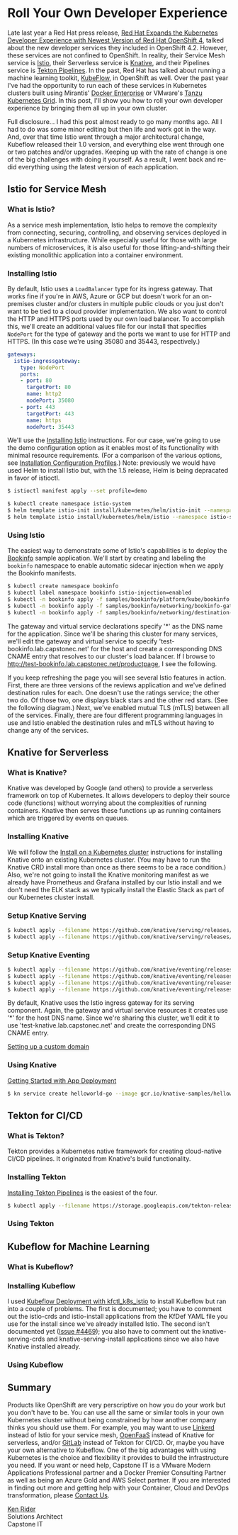 # Roll Your Own Developer Experience

Late last year a Red Hat press release, [Red Hat Expands the Kubernetes Developer Experience with Newest Version of Red Hat OpenShift 4](https://www.redhat.com/en/about/press-releases/red-hat-expands-kubernetes-developer-experience-newest-version-red-hat-openshift-4), talked about the new developer services they included in OpenShift 4.2. However, these services are not confined to OpenShift. In reality, their Service Mesh service is [Istio](https://istio.io), their Serverless service is [Knative](https://knative.dev/), and their Pipelines service is [Tekton Pipelines](https://tekton.dev/). In the past, Red Hat has talked about running a machine learning toolkit, [KubeFlow](https://www.kubeflow.org/), in OpenShift as well. Over the past year I've had the opportunity to run each of these services in Kubernetes clusters built using Mirantis' [Docker Enterprise](https://www.mirantis.com/software/docker/docker-enterprise/) or VMware's [Tanzu Kubernetes Grid](https://tanzu.vmware.com/kubernetes-grid). In this post, I'll show you how to roll your own developer experience by bringing them all up in your own cluster.

Full disclosure... I had this post almost ready to go many months ago. All I had to do was some minor editing but then life and work got in the way. And, over that time Istio went through a major architectural change, Kubeflow released their 1.0 version, and everything else went through one or two patches and/or upgrades. Keeping up with the rate of change is one of the big challenges with doing it yourself. As a result, I went back and re-did everything using the latest version of each application.

## Istio for Service Mesh

### What is Istio?

As a service mesh implementation, Istio helps to remove the complexity from connecting, securing, controlling, and observing services deployed in a Kubernetes infrastructure. While especially useful for those with large numbers of microservices, it is also useful for those lifting-and-shifting their existing monolithic application into a container environment.

### Installing Istio

By default, Istio uses a `LoadBalancer` type for its ingress gateway. That works fine if you're in AWS, Azure or GCP but doesn't work for an on-premises cluster and/or clusters in multiple public clouds or you just don't want to be tied to a cloud provider implementation. We also want to control the HTTP and HTTPS ports used by our own load balancer. To accomplish this, we'll create an additional values file for our install that specifies `NodePort` for the type of gateway and the ports we want to use for HTTP and HTTPS. (In this case we're using 35080 and 35443, respectively.)

```yaml values-docker-enterpise.yaml
gateways:
  istio-ingressgateway:
    type: NodePort
    ports:
    - port: 80
      targetPort: 80
      name: http2
      nodePort: 35080
    - port: 443
      targetPort: 443
      name: https
      nodePort: 35443
```

We'll use the [Installing Istio](https://istio.io/docs/setup/#installing-istio) instructions. For our case, we're going to use the demo configuration option as it enables most of its functionality with minimal resource requirements. (For a comparison of the various options, see [Installation Configuration Profiles](https://istio.io/docs/setup/additional-setup/config-profiles/).) Note: previously we would have used Helm to install Istio but, with the 1.5 release, Helm is being depracated in favor of istioctl.

```bash
$ istioctl manifest apply --set profile=demo

$ kubectl create namespace istio-system
$ helm template istio-init install/kubernetes/helm/istio-init --namespace istio-system | kubectl apply -f -
$ helm template istio install/kubernetes/helm/istio --namespace istio-system --values install/kubernetes/helm/istio/values-istio-demo.yaml --values ./values-docker-enterprise.yaml | kubectl apply -f -
```

### Using Istio

The easiest way to demonstrate some of Istio's capabilities is to deploy the [Bookinfo](https://istio.io/docs/examples/bookinfo/) sample application. We'll start by creating and labeling the `bookinfo` namespace to enable automatic sidecar injection when we apply the Bookinfo manifests.

```bash
$ kubectl create namespace bookinfo
$ kubectl label namespace bookinfo istio-injection=enabled
$ kubectl -n bookinfo apply -f samples/bookinfo/platform/kube/bookinfo.yaml
$ kubectl -n bookinfo apply -f samples/bookinfo/networking/bookinfo-gateway.yaml
$ kubectl -n bookinfo apply -f samples/bookinfo/networking/destination-rule-all-mtls.yaml
```

The gateway and virtual service declarations specify '*' as the DNS name for the application. Since we'll be sharing this cluster for many services, we'll edit the gateway and virtual service to specify 'test-bookinfo.lab.capstonec.net' for the host and create a corresponding DNS CNAME entry that resolves to our cluster's load balancer. If I browse to http://test-bookinfo.lab.capstonec.net/productpage, I see the following.

If you keep refreshing the page you will see several Istio features in action. First, there are three versions of the reviews application and we've defined destination rules for each. One doesn't use the ratings service; the other two do. Of those two, one displays black stars and the other red stars. (See the following diagram.) Next, we've enabled mutual TLS (mTLS) between all of the services. Finally, there are four different programming languages in use and Istio enabled the destination rules and mTLS without having to change any of the services.

## Knative for Serverless

### What is Knative?

Knative was developed by Google (and others) to provide a serverless framework on top of Kubernetes. It allows developers to deploy their source code (functions) without worrying about the complexities of running containers. Knative then serves these functions up as running containers which are triggered by events on queues.

### Installing Knative

We will follow the [Install on a Kubernetes cluster](https://knative.dev/docs/install/knative-with-any-k8s/) instructions for installing Knative onto an existing Kubernetes cluster. (You may have to run the Knative CRD install more than once as there seems to be a race condition.) Also, we're not going to install the Knative monitoring manifest as we already have Prometheus and Grafana installed by our Istio install and we don't need the ELK stack as we typically install the Elastic Stack as part of our Kubernetes cluster install.

### Setup Knative Serving
```bash
$ kubectl apply --filename https://github.com/knative/serving/releases/download/v0.16.0/serving-crds.yaml
$ kubectl apply --filename https://github.com/knative/serving/releases/download/v0.16.0/serving-core.yaml
```

### Setup Knative Eventing
```bash
$ kubectl apply --filename https://github.com/knative/eventing/releases/download/v0.16.0/eventing-crds.yaml
$ kubectl apply --filename https://github.com/knative/eventing/releases/download/v0.16.0/eventing-core.yaml
$ kubectl apply --filename https://github.com/knative/eventing/releases/download/v0.16.0/in-memory-channel.yaml
$ kubectl apply --filename https://github.com/knative/eventing/releases/download/v0.16.0/mt-channel-broker.yaml
```

By default, Knative uses the Istio ingress gateway for its serving component. Again, the gateway and virtual service resources it creates use '*' for the host DNS name. Since we're sharing this cluster, we'll edit it to use 'test-knative.lab.capstonec.net' and create the corresponding DNS CNAME entry.

[Setting up a custom domain](https://knative.dev/docs/serving/using-a-custom-domain/)

### Using Knative

[Getting Started with App Deployment](https://knative.dev/docs/serving/getting-started-knative-app/)

```bash
$ kn service create helloworld-go --image gcr.io/knative-samples/helloworld-go --env TARGET="Go Sample v1"
```

## Tekton for CI/CD

### What is Tekton?

Tekton provides a Kubernetes native framework for creating cloud-native CI/CD pipelines. It originated from Knative's build functionality.

### Installing Tekton

[Installing Tekton Pipelines](https://github.com/tektoncd/pipeline/blob/master/docs/install.md) is the easiest of the four.

```bash
$ kubectl apply --filename https://storage.googleapis.com/tekton-releases/pipeline/latest/release.yaml
```

### Using Tekton

## Kubeflow for Machine Learning

### What is Kubeflow?

### Installing Kubeflow

I used [Kubeflow Deployment with kfctl_k8s_istio](https://www.kubeflow.org/docs/started/k8s/kfctl-k8s-istio/) to install Kubeflow but ran into a couple of problems. The first is documented; you have to comment out the istio-crds and istio-install applications from the KfDef YAML file you use for the install since we've already installed Istio. The second isn't documented yet ([Issue #4469](https://github.com/kubeflow/kubeflow/issues/4469)); you also have to comment out the knative-serving-crds and knative-serving-install applications since we also have Knative installed already.

### Using Kubeflow

## Summary

Products like OpenShift are very perscriptive on how you do your work but you don't have to be. You can use all the same or similar tools in your own Kubernetes cluster without being constrained by how another company thinks you should use them. For example, you may want to use [Linkerd](https://linkerd.io/) instead of Istio for your service mesh, [OpenFaaS](https://www.openfaas.com/) instead of Knative for serverless, and/or [GitLab](https://about.gitlab.com/) instead of Tekton for CI/CD. Or, maybe you have your own alternative to Kubeflow. One of the big advantages with using Kubernetes is the choice and flexibility it provides to build the infrastructure you need. If you want or need help, Capstone IT is a VMware Modern Applications Professional partner and a Docker Premier Consulting Partner as well as being an Azure Gold and AWS Select partner. If you are interested in finding out more and getting help with your Container, Cloud and DevOps transformation, please [Contact Us](https://capstonec.com/contact/).

[Ken Rider](https://www.linkedin.com/in/kenrider)  
Solutions Architect  
Capstone IT